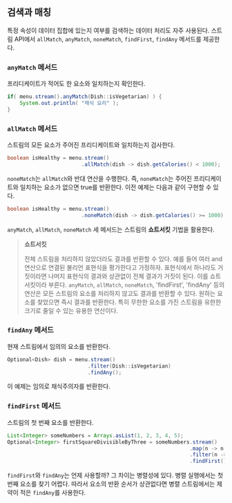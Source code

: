 ## 검색과 매칭
특정 속성이 데이터 집합에 있는지 여부를 검색하는 데이터 처리도 자주 사용된다.
스트림 API에서 `allMatch`, `anyMatch`, `noneMatch`, `findFirst`, `findAny` 메서드를 제공한다.

### `anyMatch` 메서드
프리디케이트가 적어도 한 요소와 일치하는지 확인한다.
```Java
if( menu.stream().anyMatch(Dish::isVegetarian) ) {
    System.out.println( "채식 요리" );
}
```
### `allMatch` 메서드
스트림의 모든 요소가 주어진 프리디케이트와 일치하는지 검사한다.
```Java
boolean isHealthy = menu.stream()
                        .allMatch(dish -> dish.getCalories() < 1000);
```
`noneMatch`는 `allMatch`와 반대 연산을 수행한다. 즉, `noneMatch`는 주어진 프리디케이트와 일치하는 요소가 없으면 true를 반환한다. 이전 예제는 다음과 같이 구현할 수 있다.
```Java
boolean isHealthy = menu.stream()
                        .noneMatch(dish -> dish.getCalories() >= 1000);
```
`anyMatch`, `allMatch`, `noneMatch` 세 메서드는 스트림의 **쇼트서킷** 기법을 활용한다.
> **쇼트서킷**
>   
> 전체 스트림을 처리하지 않았더라도 결과를 반환할 수 있다. 예를 들어 여러 and 연산으로 연결된 불리언 표현식을 평가한다고 가정하자. 표현식에서 하나라도 거짓이라면
> 나머지 표현식의 결과와 상관없이 전체 결과가 거짓이 된다. 이를 쇼트서킷이라 부른다. `anyMatch`, `allMatch`, `noneMatch`, 'findFirst', 'findAny' 등의 연산은 모든
> 스트림의 요소를 처리하지 않고도 결과를 반환할 수 있다. 원하는 요소를 찾았으면 즉시 결과를 반환한다. 특히 무한한 요소를 가진 스트림을 유한한 크기로 줄일 수 있는 유용한 연산이다.

### `findAny` 메서드
현재 스트림에서 임의의 요소를 반환한다.
```Java
Optional<Dish> dish = menu.stream()
                          .filter(Dish::isVegetarian)
                          .findAny();
```
이 예제는 임의로 채식주의자를 반환한다.

### `findFirst` 메서드
스트림의 첫 번째 요소를 반환한다.
```Java
List<Integer> someNumbers = Arrays.asList(1, 2, 3, 4, 5);
Optional<Integer> firstSquareDivisibleByThree = someNumbers.stream()
                                                           .map(n -> n * n)
                                                           .filter(n -> n % 3 == 0)
                                                           .findFirst();  //9
```

`findFirst`와 `findAny`는 언제 사용할까? 그 차이는 병렬성에 있다. 병렬 실행에서는 첫 번째 요소를 찾기 어렵다. 따라서 요소의 반환 순서가 상관없다면 병렬 스트림에서는 제약이 적은 `findAny`를 사용한다.
